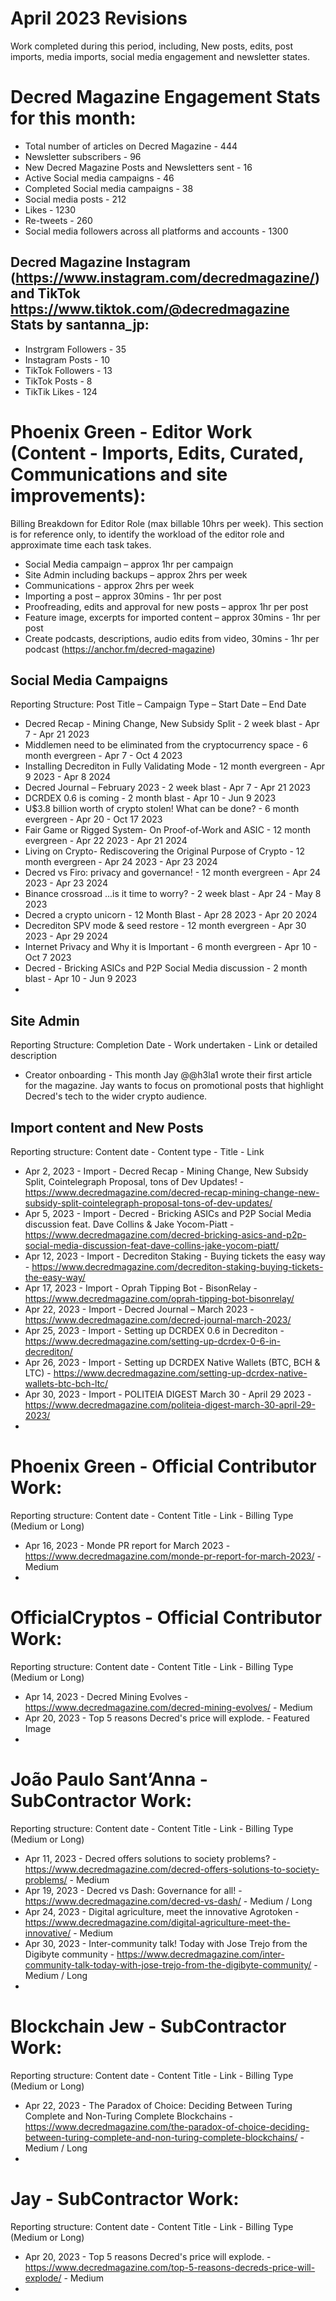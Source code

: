 # April 2023 Revisions
Work completed during this period, including, New posts, edits, post imports, media imports, social media engagement and newsletter states.

# Decred Magazine Engagement Stats for this month:
* Total number of articles on Decred Magazine -  444
* Newsletter subscribers - 96
* New Decred Magazine Posts and Newsletters sent - 16
* Active Social media campaigns - 46
* Completed Social media campaigns - 38
* Social media posts - 212
* Likes - 1230
* Re-tweets - 260
* Social media followers across all platforms and accounts - 1300

## Decred Magazine Instagram (https://www.instagram.com/decredmagazine/) and TikTok https://www.tiktok.com/@decredmagazine Stats by santanna_jp:
* Instrgram Followers - 35
* Instagram Posts - 10
* TikTok Followers - 13
* TikTok Posts - 8
* TikTik Likes - 124

# Phoenix Green - Editor Work (Content - Imports, Edits, Curated, Communications and site improvements):

Billing Breakdown for Editor Role (max billable 10hrs per week).
This section is for reference only, to identify the workload of the editor role and approximate time each task takes.
* Social Media campaign – approx 1hr per campaign
* Site Admin including backups – approx 2hrs per week
* Communications - approx 2hrs per week
* Importing a post – approx 30mins - 1hr per post
* Proofreading, edits and approval for new posts – approx 1hr per post
* Feature image, excerpts for imported content – approx 30mins - 1hr per post
* Create podcasts, descriptions, audio edits from video, 30mins - 1hr per podcast (https://anchor.fm/decred-magazine)

## Social Media Campaigns 
Reporting Structure: Post Title – Campaign Type – Start Date – End Date
* Decred Recap - Mining Change, New Subsidy Split - 2 week blast - Apr 7 - Apr 21 2023
* Middlemen need to be eliminated from the cryptocurrency space - 6 month evergreen - Apr 7 - Oct 4 2023
* Installing Decrediton in Fully Validating Mode - 12 month evergreen - Apr 9 2023 - Apr 8 2024
* Decred Journal – February 2023 - 2 week blast - Apr 7 - Apr 21 2023
* DCRDEX 0.6 is coming - 2 month blast - Apr 10 - Jun 9 2023
* U$3.8 billion worth of crypto stolen! What can be done? - 6 month evergreen - Apr 20 - Oct 17 2023
* Fair Game or Rigged System- On Proof-of-Work and ASIC - 12 month evergreen - Apr 22 2023 - Apr 21 2024
* Living on Crypto- Rediscovering the Original Purpose of Crypto  - 12 month evergreen - Apr 24 2023 - Apr 23 2024
* Decred vs Firo: privacy and governance! - 12 month evergreen - Apr 24 2023 - Apr 23 2024
* Binance crossroad ...is it time to worry? - 2 week blast - Apr 24 - May 8 2023
* Decred a crypto unicorn - 12 Month Blast - Apr 28 2023 - Apr 20 2024
* Decrediton SPV mode & seed restore - 12 month evergreen - Apr 30 2023 - Apr 29 2024
* Internet Privacy and Why it is Important - 6 month evergreen - Apr 10 - Oct 7 2023
* Decred - Bricking ASICs and P2P Social Media discussion - 2 month blast - Apr 10 - Jun 9 2023
* 

## Site Admin
Reporting Structure: Completion Date - Work undertaken - Link or detailed description
* Creator onboarding - This month Jay @@h3la1 wrote their first article for the magazine. Jay wants to focus on promotional posts that highlight Decred's tech to the wider crypto audience.

## Import content and New Posts
Reporting structure: Content date - Content type - Title - Link
* Apr 2, 2023 - Import - Decred Recap - Mining Change, New Subsidy Split, Cointelegraph Proposal, tons of Dev Updates! - https://www.decredmagazine.com/decred-recap-mining-change-new-subsidy-split-cointelegraph-proposal-tons-of-dev-updates/
* Apr 5, 2023 - Import - Decred - Bricking ASICs and P2P Social Media discussion feat. Dave Collins & Jake Yocom-Piatt - https://www.decredmagazine.com/decred-bricking-asics-and-p2p-social-media-discussion-feat-dave-collins-jake-yocom-piatt/
* Apr 12, 2023 - Import - Decrediton Staking - Buying tickets the easy way - https://www.decredmagazine.com/decrediton-staking-buying-tickets-the-easy-way/
* Apr 17, 2023 - Import - Oprah Tipping Bot - BisonRelay - https://www.decredmagazine.com/oprah-tipping-bot-bisonrelay/
* Apr 22, 2023 - Import - Decred Journal – March 2023 - https://www.decredmagazine.com/decred-journal-march-2023/
* Apr 25, 2023 - Import - Setting up DCRDEX 0.6 in Decrediton - https://www.decredmagazine.com/setting-up-dcrdex-0-6-in-decrediton/
* Apr 26, 2023 - Import - Setting up DCRDEX Native Wallets (BTC, BCH & LTC) - https://www.decredmagazine.com/setting-up-dcrdex-native-wallets-btc-bch-ltc/
* Apr 30, 2023 - Import - POLITEIA DIGEST March 30 - April 29 2023 - https://www.decredmagazine.com/politeia-digest-march-30-april-29-2023/
* 

# Phoenix Green - Official Contributor Work:
Reporting structure: Content date - Content Title - Link - Billing Type (Medium or Long)
* Apr 16, 2023 - Monde PR report for March 2023 - https://www.decredmagazine.com/monde-pr-report-for-march-2023/ - Medium
* 

# OfficialCryptos - Official Contributor Work:
Reporting structure: Content date - Content Title - Link - Billing Type (Medium or Long)
* Apr 14, 2023 - Decred Mining Evolves - https://www.decredmagazine.com/decred-mining-evolves/ - Medium
* Apr 20, 2023 - Top 5 reasons Decred's price will explode. - Featured Image
* 

# João Paulo Sant’Anna - SubContractor Work:
Reporting structure: Content date - Content Title - Link - Billing Type (Medium or Long)
* Apr 11, 2023 - Decred offers solutions to society problems? - https://www.decredmagazine.com/decred-offers-solutions-to-society-problems/ - Medium
* Apr 19, 2023 - Decred vs Dash: Governance for all! - https://www.decredmagazine.com/decred-vs-dash/ - Medium / Long
* Apr 24, 2023 - Digital agriculture, meet the innovative Agrotoken - https://www.decredmagazine.com/digital-agriculture-meet-the-innovative/ - Medium
* Apr 30, 2023 - Inter-community talk! Today with Jose Trejo from the Digibyte community - https://www.decredmagazine.com/inter-community-talk-today-with-jose-trejo-from-the-digibyte-community/ - Medium / Long
* 

# Blockchain Jew - SubContractor Work:
Reporting structure: Content date - Content Title - Link - Billing Type (Medium or Long)
* Apr 22, 2023 - The Paradox of Choice: Deciding Between Turing Complete and Non-Turing Complete Blockchains - https://www.decredmagazine.com/the-paradox-of-choice-deciding-between-turing-complete-and-non-turing-complete-blockchains/ - Medium / Long
* 

# Jay - SubContractor Work:
Reporting structure: Content date - Content Title - Link - Billing Type (Medium or Long)
* Apr 20, 2023 - Top 5 reasons Decred's price will explode. - https://www.decredmagazine.com/top-5-reasons-decreds-price-will-explode/ - Medium
* 

